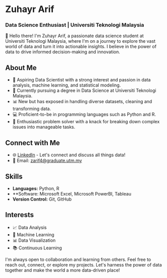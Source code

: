 # Zuhayr Arif
### Data Science Enthusiast | Universiti Teknologi Malaysia

👋 Hello there! I'm Zuhayr Arif, a passionate data science student at Universiti Teknologi Malaysia, where I'm on a journey to explore the vast world of data and turn it into actionable insights. I believe in the power of data to drive informed decision-making and innovation.

## About Me
- 🔬 Aspiring Data Scientist with a strong interest and passion in data analysis, machine learning, and statistical modeling.
- 🌱 Currently pursuing a degree in Data Science at Universiti Teknologi Malaysia.
- 📊 New but has exposed in handling diverse datasets, cleaning and transforming data.
- 💻 Proficient-to-be in programming languages such as Python and R.
- 🧩 Enthusiastic problem solver with a knack for breaking down complex issues into manageable tasks.

## Connect with Me
- 🌐 [LinkedIn](https://www.linkedin.com/in/zuhayraz/) - Let's connect and discuss all things data!
- 📧 Email: [zarif4@graduate.utm.my](mailto:zarif4@graduate.utm.my)

## Skills
- **Languages:** Python, R
- **Software: Microsoft Excel, Microsoft PowerBI, Tableau
- **Version Control:** Git, GitHub

## Interests
- 📈 Data Analysis
- 🤖 Machine Learning
- 📊 Data Visualization
- 📚 Continuous Learning

I'm always open to collaboration and learning from others. Feel free to reach out, connect, or explore my projects. Let's harness the power of data together and make the world a more data-driven place!
